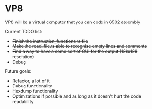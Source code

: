 # VP8

VP8 will be a virtual computer that you can code in 6502 assembly

Current TODO list:
- ~~Finish the instruction_functions.rs file~~
- ~~Make the read_file.rs able to recognise empty lines and comments~~
- ~~Find a way to have a some sort of GUI for the output (128x128 resolution)~~
- Debug

Future goals:
- Refactor, a lot of it
- Debug functionality
- Hexdump functionality
- Optimizations if possible and as long as it doesn't hurt the code readability
